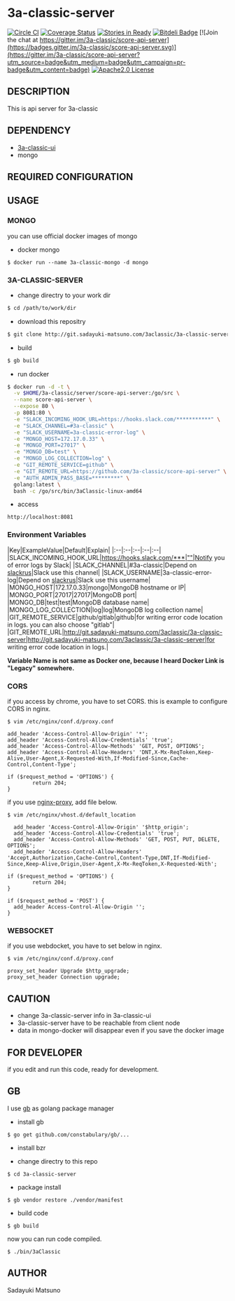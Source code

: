 # 3a-classic-server

[![Circle CI](https://circleci.com/gh/3a-classic/score-api-server.svg?style=shield&circle-token=05ab242168e17f5fd1b442f85002417e6e963a3a)](https://circleci.com/gh/3a-classic/score-api-server)
[![Coverage Status](https://coveralls.io/repos/3a-classic/score-api-server/badge.svg?branch=master&service=github)](https://coveralls.io/github/3a-classic/score-api-server?branch=master)
[![Stories in Ready](https://badge.waffle.io/3a-classic/score-api-server.png?label=ready&title=Ready)](https://waffle.io/3a-classic/score-api-server)
[![Bitdeli Badge](https://d2weczhvl823v0.cloudfront.net/3a-classic/score-api-server/trend.png)](https://bitdeli.com/free "Bitdeli Badge")
[![Join the chat at https://gitter.im/3a-classic/score-api-server](https://badges.gitter.im/3a-classic/score-api-server.svg)](https://gitter.im/3a-classic/score-api-server?utm_source=badge&utm_medium=badge&utm_campaign=pr-badge&utm_content=badge)
[![Apache2.0 License](http://img.shields.io/badge/license-Apache2.0-blue.svg?style=flat)](LICENSE)

## DESCRIPTION

This is api server for 3a-classic

## DEPENDENCY

* [3a-classic-ui](http://git.sadayuki-matsuno.com/3aclassic/3a-classic-ui)
* mongo

## REQUIRED CONFIGURATION


## USAGE

### MONGO

you can use official docker images of mongo

* docker mongo

```
$ docker run --name 3a-classic-mongo -d mongo
```

### 3A-CLASSIC-SERVER

* change directry to your work dir

```bash
$ cd /path/to/work/dir
```

* download this repositry

```bash
$ git clone http://git.sadayuki-matsuno.com/3aclassic/3a-classic-server.git
```

* build

```bash
$ gb build
```

* run docker

```bash
$ docker run -d -t \
  -v $HOME/3a-classic/server/score-api-server:/go/src \
  --name score-api-server \
  --expose 80 \
  -p 8081:80 \
  -e "SLACK_INCOMING_HOOK_URL=https://hooks.slack.com/***********" \
  -e "SLACK_CHANNEL=#3a-classic" \
  -e "SLACK_USERNAME=3a-classic-error-log" \
  -e "MONGO_HOST=172.17.0.33" \
  -e "MONGO_PORT=27017" \
  -e "MONGO_DB=test" \
  -e "MONGO_LOG_COLLECTION=log" \
  -e "GIT_REMOTE_SERVICE=github" \
  -e "GIT_REMOTE_URL=https://github.com/3a-classic/score-api-server" \
  -e "AUTH_ADMIN_PASS_BASE=*********" \
  golang:latest \
  bash -c /go/src/bin/3aClassic-linux-amd64
```

* access

```
http://localhost:8081
```

### Environment Variables

|Key|ExampleValue|Default|Explain|
|:--|:--|:--|:--|:--|
|SLACK_INCOMING_HOOK_URL|https://hooks.slack.com/***|""|Notify you of error logs by Slack|
|SLACK_CHANNEL|#3a-classic|Depend on [slackrus](https://github.com/johntdyer/slackrus)|Slack use this channel|
|SLACK_USERNAME|3a-classic-error-log|Depend on [slackrus](https://github.com/johntdyer/slackrus)|Slack use this username|
|MONGO_HOST|172.17.0.33|mongo|MongoDB hostname or IP|
|MONGO_PORT|27017|27017|MongoDB port|
|MONGO_DB|test|test|MongoDB database name|
|MONGO_LOG_COLLECTION|log|log|MongoDB log collection name|
|GIT_REMOTE_SERVICE|github/gitlab|github|for writing error code location in logs. you can also choose "gitlab"|
|GIT_REMOTE_URL|http://git.sadayuki-matsuno.com/3aclassic/3a-classic-server|http://git.sadayuki-matsuno.com/3aclassic/3a-classic-server|for writing error code location in logs.|

**Variable Name is not same as Docker one, because I heard Docker Link is "Legacy" somewhere.**

### CORS

if you access by chrome, you have to set CORS.
this is example to configure CORS in nginx.

```
$ vim /etc/nginx/conf.d/proxy.conf

add_header 'Access-Control-Allow-Origin' '*';
add_header 'Access-Control-Allow-Credentials' 'true';
add_header 'Access-Control-Allow-Methods' 'GET, POST, OPTIONS';
add_header 'Access-Control-Allow-Headers' 'DNT,X-Mx-ReqToken,Keep-Alive,User-Agent,X-Requested-With,If-Modified-Since,Cache-Control,Content-Type';

if ($request_method = 'OPTIONS') {
        return 204;
}
```

if you use [nginx-proxy](https://github.com/jwilder/nginx-proxy), add file below.

```
$ vim /etc/nginx/vhost.d/default_location 

  add_header 'Access-Control-Allow-Origin' '$http_origin';
  add_header 'Access-Control-Allow-Credentials' 'true';
  add_header 'Access-Control-Allow-Methods' 'GET, POST, PUT, DELETE, OPTIONS';
  add_header 'Access-Control-Allow-Headers' 'Accept,Authorization,Cache-Control,Content-Type,DNT,If-Modified-Since,Keep-Alive,Origin,User-Agent,X-Mx-ReqToken,X-Requested-With';

if ($request_method = 'OPTIONS') {
        return 204;
}

if ($request_method = 'POST') {
  add_header Access-Control-Allow-Origin '';
}
```

### WEBSOCKET

if you use webdocket, you have to set below in nginx.

```
$ vim /etc/nginx/conf.d/proxy.conf

proxy_set_header Upgrade $http_upgrade;
proxy_set_header Connection upgrade;
```

## CAUTION

* change 3a-classic-server info in 3a-classic-ui
* 3a-classic-server have to be reachable from client node
* data in mongo-docker will disappear even if you save the docker image

## FOR DEVELOPER

if you edit and run this code, ready for development.

## GB

I use [gb](https://getgb.io/) as golang package manager

* install gb

```
$ go get github.com/constabulary/gb/...
```

* install bzr

* change directry to this repo

```
$ cd 3a-classic-server
```

* package install

```
$ gb vendor restore ./vendor/manifest
```

* build code

```
$ gb build
```

now you can run code compiled.

```
$ ./bin/3aClassic
```

## AUTHOR

 Sadayuki Matsuno
